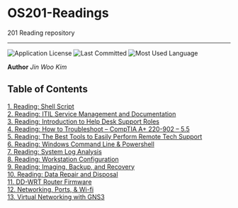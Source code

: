# OS201-Readings
201 Reading repository

---

![Application License](https://img.shields.io/github/license/jinwoov/OS201-Reading)
![Last Committed](https://img.shields.io/github/last-commit/jinwoov/OS201-Reading)
![Most Used Language](https://img.shields.io/github/languages/top/jinwoov/OS201-Reading?color=%23002750)

**Author** *Jin Woo Kim*


## Table of Contents

[1. Reading: Shell Script](./Reading/Reading1.md)  
[2. Reading: ITIL Service Management and Documentation](./Reading/Reading2.md)  
[3. Reading: Introduction to Help Desk Support Roles](./Reading/Reading3.md)  
[4. Reading: How to Troubleshoot – CompTIA A+ 220-902 – 5.5](./Reading/Reading4.md)  
[5. Reading: The Best Tools to Easily Perform Remote Tech Support](./Reading/Reading5.md)  
[6. Reading: Windows Command Line & Powershell](./Reading/Reading6.md)  
[7. Reading: System Log Analysis](./Reading/Reading7.md)  
[8. Reading: Workstation Configuration](./Reading/Reading8.md)  
[9. Reading: Imaging, Backup, and Recovery](./Reading/Reading9.md)  
[10. Reading: Data Repair and Disposal](./Reading/Reading10.md)  
[11. DD-WRT Router Firmware](./Reading/Reading11.md)  
[12. Networking, Ports, & Wi-fi](./Reading/Reading12.md)  
[13. Virtual Networking with GNS3](./Reading/Reading13.md)  

